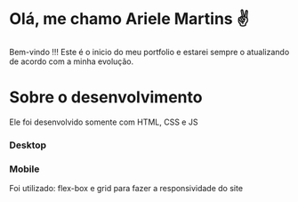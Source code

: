 # Olá, me chamo Ariele Martins ✌️
###
Bem-vindo !!!
Este é o inicio do meu portfolio e estarei sempre o atualizando de acordo com a minha evolução.
<h1>Sobre o desenvolvimento</h1>
<p>Ele foi desenvolvido somente com HTML, CSS e JS</p>
<h3>Desktop</h3>

<h3>Mobile</h3>
<p>Foi utilizado: flex-box e grid para fazer a responsividade do site</p>



